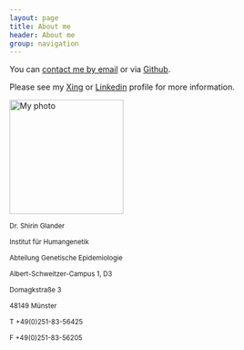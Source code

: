 ```yaml
---
layout: page
title: About me
header: About me
group: navigation
---
```


You can [contact me by email](mailto:s_glan02@wwu.de) or via [Github](http://github.com/ShirinG).

Please see my [Xing](http://www.xing.com/profile/Shirin_Glander) or [Linkedin](http://de.linkedin.com/in/shirin-glander-01120881) profile for more information.

<img src="{{ site.url }}/assets/images/Bewerbungsfoto.jpg" alt="My photo" width="200">

<small>Dr. Shirin Glander</small>

<small>Institut für Humangenetik</small>

<small>Abteilung Genetische Epidemiologie</small>

<small>Albert-Schweitzer-Campus 1, D3</small>

<small>Domagkstraße 3</small>

<small>48149 Münster</small>

<small>T +49(0)251-83-56425</small>

<small>F +49(0)251-83-56205</small>
